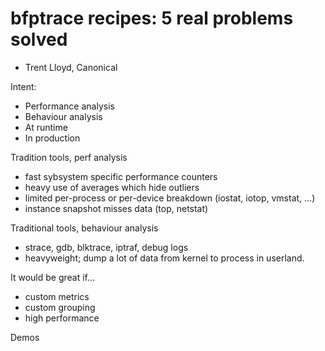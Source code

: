 # bfptrace recipes: 5 real problems solved

- Trent Lloyd, Canonical

Intent:

- Performance analysis
- Behaviour analysis
- At runtime
- In production

Tradition tools, perf analysis

- fast sybsystem specific performance counters
- heavy use of averages which hide outliers
- limited per-process or per-device breakdown (iostat, iotop,
  vmstat, ...)
- instance snapshot misses data (top, netstat)

Traditional tools, behaviour analysis

- strace, gdb, blktrace, iptraf, debug logs
- heavyweight; dump a lot of data from kernel to process in
  userland.

It would be great if...

- custom metrics
- custom grouping
- high performance

Demos
